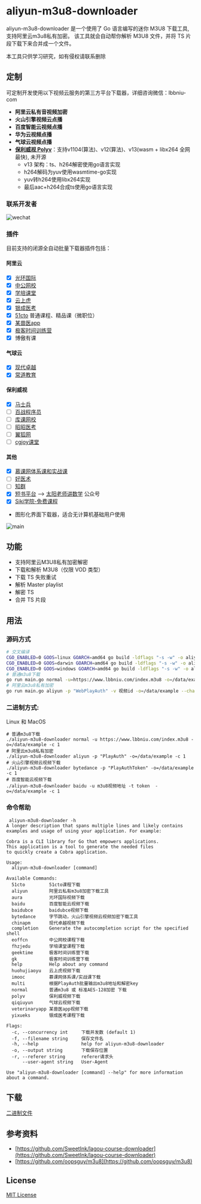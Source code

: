 # aliyun-m3u8-downloader

aliyun-m3u8-downloader 是一个使用了 Go 语言编写的迷你 M3U8 下载工具, 支持阿里云m3u8私有加密。 该工具就会自动帮你解析 M3U8 文件，并将 TS 片段下载下来合并成一个文件。

本工具只供学习研究，如有侵权请联系删除

## 定制
可定制开发使用以下视频云服务的第三方平台下载器，详细咨询微信：lbbniu-com
- **阿里云私有音视频加密**
- **火山引擎视频云点播**
- **百度智能云视频点播**
- **华为云视频点播**
- **气球云视频点播**
- **[保利威视 Polyv](https://www.polyv.net/)**：支持v1104(算法)、v12(算法)、v13(wasm + libx264 全网最快), 未开源
  - v13 架构：ts、h264解密使用go语言实现
  - h264解码为yuv使用wasmtime-go实现
  - yuv转h264使用libx264实现
  - 最后aac+h264合成ts使用go语言实现

### 联系开发者

![wechat](images/wechat.png)

### 插件
目前支持的闭源全自动批量下载器插件包括：

#### 阿里云
 
- [x] [光环国际](https://yun.aura.cn)
- [x] [中公网校](https://www.eoffcn.com)
- [x] [学培课堂](https://www.fhzjedu.com)
- [x] [云上虎](https://www.huohujiaoyu.com)
- [x] [银成医考](https://wx.yixueks.com)
- [x] [51cto](https://edu.51cto.com) 普通课程、精品课（微职位）
- [x] [某兽医app](https://www.med126.com/)
- [x] [极客时间训练营](https://time.geekbang.org/)
- [x] 博傲有课

#### 气球云

- [x] [现代卓越](https://remote.chinapm.org/)
- [x] [常道教育](https://daoyanqianxiang.com/)

#### 保利威视

- [x] [马士兵](https://www.mashibing.com/)
- [ ] [百战程序员](https://www.itbaizhan.com/)
- [ ] [库课网校](https://www.kuke99.com/)
- [ ] [昭昭医考](https://www.yikao88.com/)
- [ ] [翼狐网](https://www.yiihuu.com/)
- [ ] [cgjoy课堂](https://www.cgjoy.com/h5/pages/course/index/index)

#### 其他
 
- [x] [慕课网体系课和实战课](https://www.imooc.com)
- [ ] [好医术](https://www.haoyishu.com/)
- [ ] [知群](https://izhiqun.com/)
- [x] [短书平台](https://www.duanshu.com/) --> [太阳老师讲数学](https://hlrzp.duanshu.com) 公众号
- [x] [Siki学院-免费课程](https://www.sikiedu.com/)
- 图形化界面下载器，适合无计算机基础用户使用

![main](images/main.png)

## 功能

- 支持阿里云M3U8私有加密解密
- 下载和解析 M3U8（仅限 VOD 类型）
- 下载 TS 失败重试
- 解析 Master playlist
- 解密 TS
- 合并 TS 片段

## 用法

### 源码方式

```bash
# 交叉编译
CGO_ENABLED=0 GOOS=linux GOARCH=amd64 go build -ldflags "-s -w" -o aliyun-m3u8-downloader
CGO_ENABLED=0 GOOS=darwin GOARCH=amd64 go build -ldflags "-s -w" -o aliyun-m3u8-downloader
CGO_ENABLED=0 GOOS=windows GOARCH=amd64 go build -ldflags "-s -w" -o aliyun-m3u8-downloader.exe
# 普通m3u8下载
go run main.go normal -u=https://www.lbbniu.com/index.m3u8 -o=/data/example --chanSize 1
# 阿里云m3u8私有加密
go run main.go aliyun -p "WebPlayAuth" -v 视频id -o=/data/example --chanSize 1
```

### 二进制方式:

Linux 和 MacOS

```
# 普通m3u8下载
./aliyun-m3u8-downloader normal -u https://www.lbbniu.com/index.m3u8 -o=/data/example -c 1
# 阿里云m3u8私有加密
./aliyun-m3u8-downloader aliyun -p "PlayAuth" -o=/data/example -c 1
# 火山引擎视频云视频下载
./aliyun-m3u8-downloader bytedance -p "PlayAuthToken" -o=/data/example -c 1
# 百度智能云视频下载
./aliyun-m3u8-downloader baidu -u m3u8视频地址 -t token  -o=/data/example -c 1
```

### 命令帮助

```shell
 aliyun-m3u8-downloader -h
A longer description that spans multiple lines and likely contains
examples and usage of using your application. For example:

Cobra is a CLI library for Go that empowers applications.
This application is a tool to generate the needed files
to quickly create a Cobra application.

Usage:
  aliyun-m3u8-downloader [command]

Available Commands:
  51cto         51cto课程下载
  aliyun        阿里云私有m3u8加密下载工具
  aura          光环国际视频下载
  baidu         百度智能云视频下载
  baidubce      baidubce视频下载
  bytedance     字节跳动，火山引擎视频云视频加密下载工具
  chinapm       现代卓越视频下载
  completion    Generate the autocompletion script for the specified shell
  eoffcn        中公网校课程下载
  fhzjedu       学培课堂课程下载
  geektime      极客时间训练营下载
  gk            极客时间训练营下载
  help          Help about any command
  huohujiaoyu   云上虎视频下载
  imooc         慕课网体系课/实战课下载
  multi         根据PlayAuth批量输出m3u8地址和解密key
  normal        普通m3u8 或 标准AES-128加密 下载
  polyv         保利威视频下载
  qiqiuyun      气球云视频下载
  veterinaryapp 某兽医app视频下载
  yixueks       银成医考课程下载

Flags:
  -c, --concurrency int     下载并发数 (default 1)
  -f, --filename string     保存文件名
  -h, --help                help for aliyun-m3u8-downloader
  -o, --output string       下载保存位置
  -r, --referer string      referer请求头
      --user-agent string   User-Agent

Use "aliyun-m3u8-downloader [command] --help" for more information about a command.
```

## 下载

[二进制文件](https://github.com/wongsyrone/aliyun-m3u8-downloader/releases)

## 参考资料

- [https://github.com/SweetInk/lagou-course-downloader](https://github.com/SweetInk/lagou-course-downloader)
- [https://github.com/oopsguy/m3u8](https://github.com/oopsguy/m3u8)

## License

[MIT License](LICENSE)
